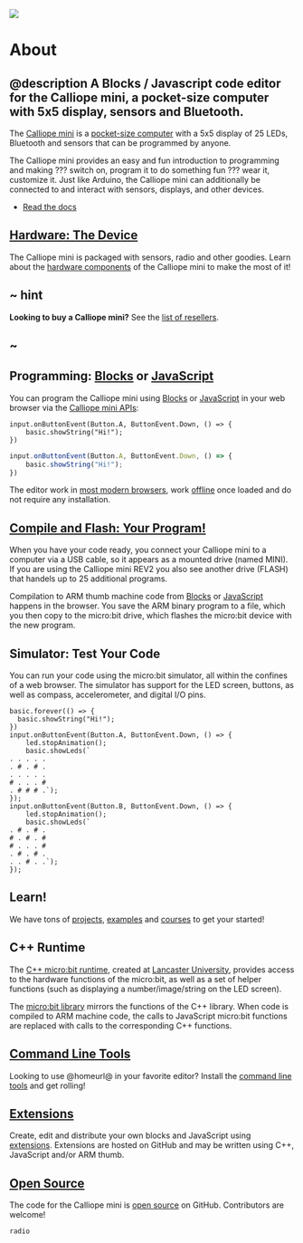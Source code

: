 ![](/static/mb/device/calliope_website.jpg)

# About

## @description A Blocks / Javascript code editor for the Calliope mini, a pocket-size computer with 5x5 display, sensors and Bluetooth.

The [Calliope mini](https://calliope.cc) is a [pocket-size computer]([/device](https://calliope.cc/en/calliope-mini/tech-facts)) with a 5x5 display of 25 LEDs, Bluetooth and sensors that can be programmed by anyone.

The Calliope mini provides an easy and fun introduction to programming and making ??? switch on, program it to do something fun ??? wear it, customize it.
Just like Arduino, the Calliope mini can additionally be connected to and interact with sensors, displays, and other devices. 

* [Read the docs](/docs)

## [Hardware: The Device](/device)

The Calliope mini is packaged with sensors, radio and other goodies. Learn about the [hardware components]([/device](https://calliope.cc/en/calliope-mini/tech-facts)) of the Calliope mini to make the most of it!

## ~ hint

**Looking to buy a Calliope mini?** See the [list of resellers](https://calliope.cc/en/shops).

## ~

## Programming: [Blocks](/blocks) or [JavaScript](/javascript)

You can program the Calliope mini using [Blocks](/blocks) or [JavaScript](/javascript) in your web browser via the [Calliope mini APIs](/reference):

```block
input.onButtonEvent(Button.A, ButtonEvent.Down, () => {
    basic.showString("Hi!");
})
```
```typescript
input.onButtonEvent(Button.A, ButtonEvent.Down, () => {
    basic.showString("Hi!");
})
```

The editor work in [most modern browsers](/browsers), work [offline](/offline) once loaded and do not require any installation. 

## [Compile and Flash: Your Program!](/device/usb)

When you have your code ready, you connect your Calliope mini to a computer via a USB cable, so it appears as a mounted drive (named MINI). If you are using the Calliope mini REV2 you also see another drive (FLASH) that handels up to 25 additional programs.  

Compilation to ARM thumb machine code from [Blocks](/blocks) or [JavaScript](/javascript) happens in the browser. You save the ARM binary 
program to a file, which you then copy to the micro:bit drive, which flashes the micro:bit device with the new program.

## Simulator: Test Your Code

You can run your code using the micro:bit simulator, all within the confines of a web browser. 
The simulator has support for the LED screen, buttons, as well as compass, accelerometer, and digital I/O pins.

```sim
basic.forever(() => {
  basic.showString("Hi!");
})
input.onButtonEvent(Button.A, ButtonEvent.Down, () => {
    led.stopAnimation();
    basic.showLeds(`
. . . . .
. # . # .
. . . . .
# . . . #
. # # # .`);
});
input.onButtonEvent(Button.B, ButtonEvent.Down, () => {
    led.stopAnimation();
    basic.showLeds(`
. # . # .
# . # . #
# . . . #
. # . # .
. . # . .`);
});
```

## Learn!

We have tons of [projects](/projects), [examples](/examples) and [courses](/courses) to get your started!

## C++ Runtime

The [C++ micro:bit runtime](http://lancaster-university.github.io/microbit-docs/), created at [Lancaster University](http://www.lancaster.ac.uk/), provides access to the hardware functions of the micro:bit, 
as well as a set of helper functions (such as displaying a number/image/string on the LED screen). 

The [micro:bit library](/reference) mirrors the functions of the C++ library. 
When code is compiled to ARM machine code, the calls to JavaScript micro:bit functions are replaced with calls to the corresponding C++ functions.

## [Command Line Tools](/cli)

Looking to use @homeurl@ in your favorite editor? Install the [command line tools](/cli) and get rolling!

## [Extensions](/extensions)

Create, edit and distribute your own blocks and JavaScript using [extensions](/extensions). Extensions are hosted on GitHub and may be written using C++, JavaScript and/or ARM thumb.

## [Open Source](/open-source)

The code for the Calliope mini is [open source](/open-source) on GitHub. Contributors are welcome!

```package
radio
```